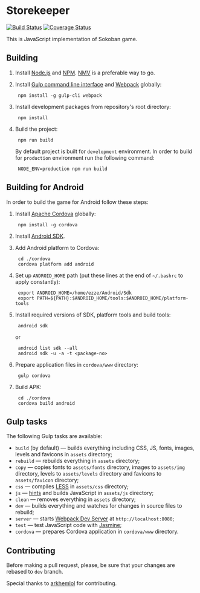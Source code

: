 # Storekeeper

[![Build Status](https://travis-ci.org/ezze/storekeeper.svg?branch=develop)](https://travis-ci.org/ezze/storekeeper)
[![Coverage Status](https://coveralls.io/repos/github/ezze/storekeeper/badge.svg?branch=develop)](https://coveralls.io/github/ezze/storekeeper?branch=develop)

This is JavaScript implementation of Sokoban game.

## Building

1. Install [Node.js](https://nodejs.org/) and [NPM](http://npmjs.com/). [NMV](https://github.com/creationix/nvm) is
a preferable way to go.

2. Install [Gulp command line interface](http://gulpjs.com/) and [Webpack](https://webpack.github.io/) globally:

        npm install -g gulp-cli webpack

3. Install development packages from repository's root directory:

        npm install

4. Build the project:

        npm run build

    By default project is built for `development` environment. In order to build for `production` environment run
the following command:

        NODE_ENV=production npm run build
               
## Building for Android

In order to build the game for Android follow these steps:

1. Install [Apache Cordova](https://cordova.apache.org/) globally:

        npm install -g cordova

2. Install [Android SDK](https://developer.android.com/studio/index.html). 
        
3. Add Android platform to Cordova:

        cd ./cordova
        cordova platform add android
        
4. Set up `ANDROID_HOME` path (put these lines at the end of `~/.bashrc` to apply constantly):

        export ANDROID_HOME=/home/ezze/Android/Sdk
        export PATH=${PATH}:$ANDROID_HOME/tools:$ANDROID_HOME/platform-tools

5. Install required versions of SDK, platform tools and build tools:

        android sdk

    or
     
        android list sdk --all
        android sdk -u -a -t <package-no>             

6. Prepare application files in `cordova/www` directory:

        gulp cordova

7. Build APK:

        cd ./cordova
        cordova build android
                       
## Gulp tasks

The following Gulp tasks are available:

- `build` (by default) — builds everything including CSS, JS, fonts, images, levels and favicons in `assets` directory;
- `rebuild` — rebuilds everything in `assets` directory;
- `copy` — copies fonts to `assets/fonts` directory, images to `assets/img` directory, levels to `assets/levels`
directory and favicons to `assets/favicon` directory;
- `css` — compiles [LESS](http://lesscss.org/) in `assets/css` directory;
- `js` — [hints](http://jshint.com/) and builds JavaScript in `assets/js` directory;
- `clean` — removes everything in `assets` directory;
- `dev` — builds everything and watches for changes in source files to rebuild;
- `server` — starts [Webpack Dev Server](https://webpack.github.io/docs/webpack-dev-server.html) at `http://localhost:8080`;
- `test` — test JavaScript code with [Jasmine](http://jasmine.github.io/);
- `cordova` — prepares Cordova application in `cordova/www` directory.

## Contributing

Before making a pull request, please, be sure that your changes are rebased to `dev` branch.

Special thanks to [arkhemlol](https://github.com/arkhemlol) for contributing.
